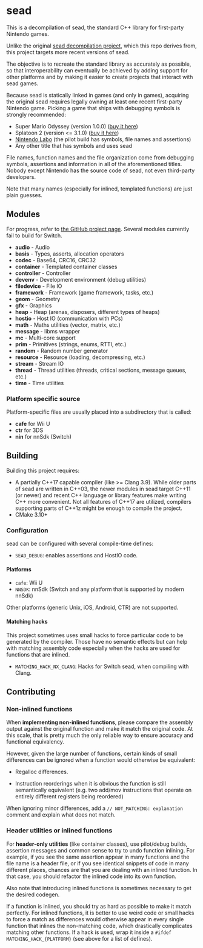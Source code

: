 # sead

This is a decompilation of sead, the standard C++ library for first-party Nintendo games.

Unlike the original [sead decompilation project](https://github.com/aboood40091/sead), which this repo derives from, this project targets more recent versions of sead.

The objective is to recreate the standard library as accurately as possible, so that interoperability can eventually be achieved by adding support for other platforms and by making it easier to create projects that interact with sead games.

Because sead is statically linked in games (and only in games), acquiring the original sead requires legally owning at least one recent first-party Nintendo game. Picking a game that ships with debugging symbols is strongly recommended:

* Super Mario Odyssey (version 1.0.0) ([buy it here](https://www.nintendo.com/games/detail/super-mario-odyssey-switch/))
* Splatoon 2 (version <= 3.1.0) ([buy it here](https://www.nintendo.com/games/detail/splatoon-2-switch/))
* [Nintendo Labo](https://labo.nintendo.com/) (the pilot build has symbols, file names and assertions)
* Any other title that has symbols and uses sead

File names, function names and the file organization come from debugging symbols, assertions and information in all of the aforementioned titles.
Nobody except Nintendo has the source code of sead, not even third-party developers.

Note that many names (especially for inlined, templated functions) are just plain guesses.

## Modules

For progress, refer to [the GitHub project page](https://github.com/zeldamods/sead/projects/1). Several modules currently fail to build for Switch.

* **audio** - Audio
* **basis** - Types, asserts, allocation operators
* **codec** - Base64, CRC16, CRC32
* **container** - Templated container classes
* **controller** - Controller
* **devenv** - Development environment (debug utilities)
* **filedevice** - File IO
* **framework** - Framework (game framework, tasks, etc.)
* **geom** - Geometry
* **gfx** - Graphics
* **heap** - Heap (arenas, disposers, different types of heaps)
* **hostio** - Host IO (communication with PCs)
* **math** - Maths utilities (vector, matrix, etc.)
* **message** - libms wrapper
* **mc** - Multi-core support
* **prim** - Primitives (strings, enums, RTTI, etc.)
* **random** - Random number generator
* **resource** - Resource (loading, decompressing, etc.)
* **stream** - Stream IO
* **thread** - Thread utilities (threads, critical sections, message queues, etc.)
* **time** - Time utilities

### Platform specific source

Platform-specific files are usually placed into a subdirectory that is called:

* **cafe** for Wii U
* **ctr** for 3DS
* **nin** for nnSdk (Switch)

## Building

Building this project requires:

- A partially C++17 capable compiler (like >= Clang 3.9). While older parts of sead are written in C++03, the newer modules in sead target C++11 (or newer) and recent C++ language or library features make writing C++ more convenient. Not all features of C++17 are utilized, compilers supporting parts of C++1z might be enough to compile the project.
- CMake 3.10+

### Configuration

sead can be configured with several compile-time defines:

* `SEAD_DEBUG`: enables assertions and HostIO code.

#### Platforms
* `cafe`: Wii U
* `NNSDK`: nnSdk (Switch and any platform that is supported by modern nnSdk)

Other platforms (generic Unix, iOS, Android, CTR) are not supported.

#### Matching hacks

This project sometimes uses small hacks to force particular code to be generated by the compiler. Those have no semantic effects but can help with matching assembly code especially when the hacks are used for functions that are inlined.

* `MATCHING_HACK_NX_CLANG`: Hacks for Switch sead, when compiling with Clang.

## Contributing

### Non-inlined functions
When **implementing non-inlined functions**, please compare the assembly output against the original function and make it match the original code. At this scale, that is pretty much the only reliable way to ensure accuracy and functional equivalency.

However, given the large number of functions, certain kinds of small differences can be ignored when a function would otherwise be equivalent:

* Regalloc differences.

* Instruction reorderings when it is obvious the function is still semantically equivalent (e.g. two add/mov instructions that operate on entirely different registers being reordered)

When ignoring minor differences, add a `// NOT_MATCHING: explanation` comment and explain what does not match.

### Header utilities or inlined functions
For **header-only utilities** (like container classes), use pilot/debug builds, assertion messages and common sense to try to undo function inlining. For example, if you see the same assertion appear in many functions and the file name is a header file, or if you see identical snippets of code in many different places, chances are that you are dealing with an inlined function. In that case, you should refactor the inlined code into its own function.

Also note that introducing inlined functions is sometimes necessary to get the desired codegen.

If a function is inlined, you should try as hard as possible to make it match perfectly. For inlined functions, it is better to use weird code or small hacks to force a match as differences would otherwise appear in every single function that inlines the non-matching code, which drastically complicates matching other functions. If a hack is used, wrap it inside a `#ifdef MATCHING_HACK_{PLATFORM}` (see above for a list of defines).
